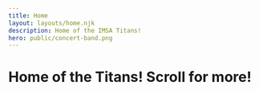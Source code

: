 ```yaml
---
title: Home
layout: layouts/home.njk
description: Home of the IMSA Titans!
hero: public/concert-band.png
---
```


# Home of the Titans! Scroll for more!